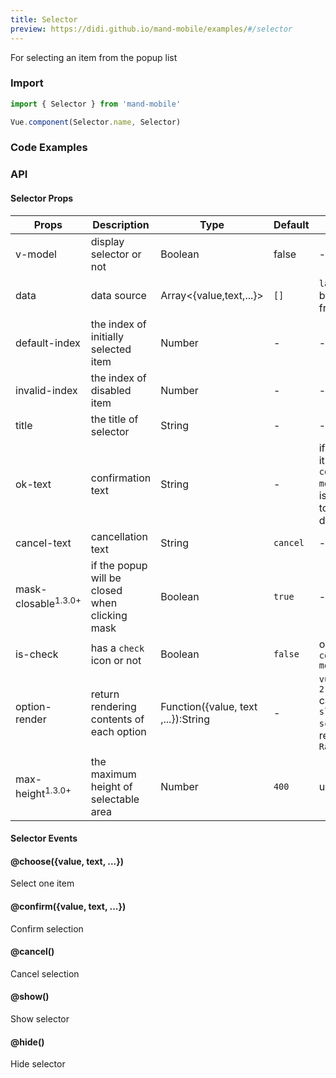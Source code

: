 ```yaml
---
title: Selector
preview: https://didi.github.io/mand-mobile/examples/#/selector
---
```


For selecting an item from the popup list

### Import

```javascript
import { Selector } from 'mand-mobile'

Vue.component(Selector.name, Selector)
```

### Code Examples

<!-- DEMO -->

### API

#### Selector Props
|Props | Description | Type | Default | Note|
|----|-----|------|------|------|
|v-model|display selector or not|Boolean|false|-|
|data|data source|Array<{value,text,...}>|`[]`|`label` can be a `html` fragment|
|default-index|the index of initially selected item|Number|-|-|
|invalid-index|the index of disabled item|Number|-|-|
|title|the title of selector|String|-|-|
|ok-text|confirmation text|String|-|if empty, it will be `confirmed mode`, that is, click to select directly|
|cancel-text|cancellation text|String|`cancel`|-|
|mask-closable<sup class="version-after">1.3.0+</sup>|if the popup will be closed when clicking mask|Boolean|`true`|-|
|is-check|has a `check` icon or not|Boolean|`false`|only for `confirmed mode`|
|option-render|return rendering contents of each option|Function({value, text ,...}):String|-|`vue 2.1.0+` can use `slot-scope`, refer to `Radio`|
|max-height<sup class="version-after">1.3.0+</sup>|the maximum height of selectable area|Number|`400`|unit `px`|


#### Selector Events

#### @choose({value, text, ...})
Select one item

#### @confirm({value, text, ...})
Confirm selection

#### @cancel()
Cancel selection

#### @show()
Show selector

#### @hide()
Hide selector

